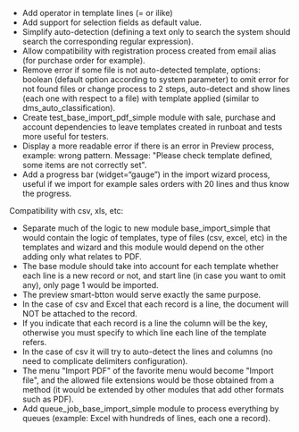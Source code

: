 - Add operator in template lines (= or ilike)
- Add support for selection fields as default value.
- Simplify auto-detection (defining a text only to search the system
  should search the corresponding regular expression).
- Allow compatibility with registration process created from email alias
  (for purchase order for example).
- Remove error if some file is not auto-detected template, options:
  boolean (default option according to system parameter) to omit error
  for not found files or change process to 2 steps, auto-detect and show
  lines (each one with respect to a file) with template applied (similar
  to dms_auto_classification).
- Create test_base_import_pdf_simple module with sale, purchase and
  account dependencies to leave templates created in runboat and tests
  more useful for testers.
- Display a more readable error if there is an error in Preview process,
  example: wrong pattern. Message: "Please check template defined, some
  items are not correctly set".
- Add a progress bar (widget=“gauge”) in the import wizard process,
  useful if we import for example sales orders with 20 lines and thus
  know the progress.

Compatibility with csv, xls, etc:

- Separate much of the logic to new module base_import_simple that would
  contain the logic of templates, type of files (csv, excel, etc) in the
  templates and wizard and this module would depend on the other adding
  only what relates to PDF.
- The base module should take into account for each template whether
  each line is a new record or not, and start line (in case you want to
  omit any), only page 1 would be imported.
- The preview smart-btton would serve exactly the same purpose.
- In the case of csv and Excel that each record is a line, the document
  will NOT be attached to the record.
- If you indicate that each record is a line the column will be the key,
  otherwise you must specify to which line each line of the template
  refers.
- In the case of csv it will try to auto-detect the lines and columns
  (no need to complicate delimiters configuration).
- The menu "Import PDF" of the favorite menu would become "Import file",
  and the allowed file extensions would be those obtained from a method
  (it would be extended by other modules that add other formats such as
  PDF).
- Add queue_job_base_import_simple module to process everything by
  queues (example: Excel with hundreds of lines, each one a record).
